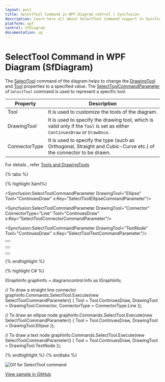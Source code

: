 ```yaml
---
layout: post
title: SelectTool Command in WPF Diagram control | Syncfusion
description: Learn here all about SelectTool Command support in Syncfusion WPF Diagram (SfDiagram) control and more.
platform: wpf
control: SfDiagram
documentation: ug
---
```


# SelectTool Command in WPF Diagram (SfDiagram)

The [SelectTool](https://help.syncfusion.com/cr/wpf/Syncfusion.UI.Xaml.Diagram.IDiagramCommands.html#Syncfusion_UI_Xaml_Diagram_IDiagramCommands_SelectTool) command of the diagram helps to change the [DrawingTool](https://help.syncfusion.com/cr/wpf/Syncfusion.UI.Xaml.Diagram.SfDiagram.html#Syncfusion_UI_Xaml_Diagram_SfDiagram_DrawingTool) and [Tool](https://help.syncfusion.com/cr/wpf/Syncfusion.UI.Xaml.Diagram.SfDiagram.html#Syncfusion_UI_Xaml_Diagram_SfDiagram_Tool) properties to a specified value. The [SelectToolCommandParameter](https://help.syncfusion.com/cr/wpf/Syncfusion.UI.Xaml.Diagram.SelectToolCommandParameter.html) of `SelectTool` command is used to represent a specific tool.

| Property | Description |
|---|---|
| Tool | It is used to customize the tools of the diagram.|
| DrawingTool | It is used to specify the drawing tool, which is valid only if the `Tool` is set as either `ContinuesDraw` or `DrawOnce`. |
| ConnectorType | It is used to specify the type (such as Orthogonal, Straight and Cubic-Curve etc.) of the connector to be drawn. |

For details , refer [Tools and DrawingTools](https://help.syncfusion.com/wpf/diagram/tools) 

{% tabs %}

{% highlight Xaml%}

 <!-- To draw an ellipse node-->
 <Syncfusion:SelectToolCommandParameter DrawingTool="Ellipse" Tool="ContinuesDraw"  x:Key="SelectToolEllipseCommandParameter"/>
 
 <!-- To draw a straight line connector-->
 <Syncfusion:SelectToolCommandParameter DrawingTool="Connector" ConnectorType="Line" Tool="ContinuesDraw"  x:Key="SelectToolConnectorCommandParameter"/>
 
 <!-- To draw a text node-->
 <Syncfusion:SelectToolCommandParameter DrawingTool="TextNode" Tool="ContinuesDraw"  x:Key="SelectToolTextCommandParameter"/>
 
<Button Height="50" Content="ConnectorTool" Name="Connector" Command="Syncfusion:DiagramCommands.SelectTool" CommandParameter="{StaticResource SelectToolConnectorCommandParameter}"></Button>

<Button Height="50" Content="EllipseTool" Name="Ellipse" Command="Syncfusion:DiagramCommands.SelectTool" CommandParameter="{StaticResource SelectToolEllipseCommandParameter}"></Button>

<Button Height="50" Content="TextTool" Name="TextNode" Command="Syncfusion:DiagramCommands.SelectTool" CommandParameter="{StaticResource SelectToolTextCommandParameter}"></Button>

{% endhighlight %}

{% highlight C# %}

IGraphInfo graphinfo = diagramcontrol.Info as IGraphInfo;

// To draw a straight line connector            
graphinfo.Commands.SelectTool.Execute(new SelectToolCommandParameter() 
{ 
    Tool = Tool.ContinuesDraw, DrawingTool = DrawingTool.Connector, ConnectorType = ConnectorType.Line 
});

// To draw an ellipse node
graphinfo.Commands.SelectTool.Execute(new SelectToolCommandParameter() 
{ 
    Tool = Tool.ContinuesDraw, DrawingTool = DrawingTool.Ellipse
});

// To draw a text node
graphinfo.Commands.SelectTool.Execute(new SelectToolCommandParameter() 
{ 
    Tool = Tool.ContinuesDraw, DrawingTool = DrawingTool.TextNode 
});

{% endhighlight %}
{% endtabs %}

![Gif for SelectTool command](Commands_Images/Commands_SelectTool.gif)

[View sample in GitHub](https://github.com/SyncfusionExamples/WPF-Diagram-Examples/tree/master/Samples/Commands/Commands%20Sample)
